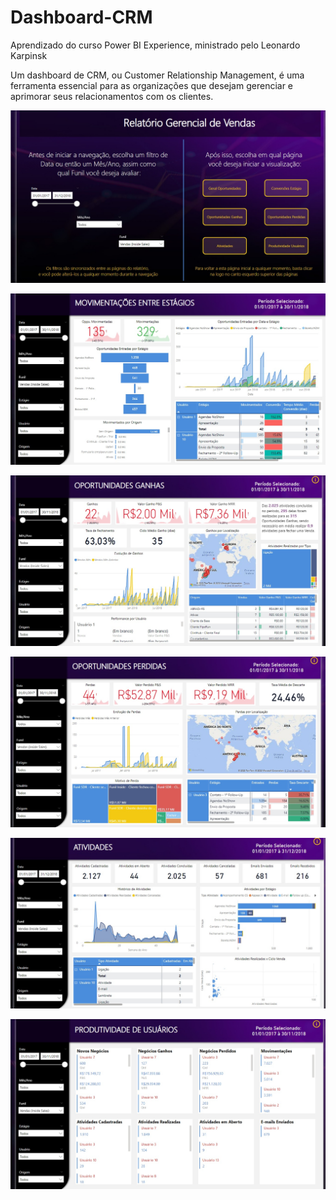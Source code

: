# Dashboard-CRM

Aprendizado do curso Power BI Experience, ministrado pelo Leonardo Karpinsk


Um dashboard de CRM, ou Customer Relationship Management, é uma ferramenta essencial para as organizações
que desejam gerenciar e aprimorar seus relacionamentos com os clientes.

![Logo da Minha Aplicação](Home.jpeg)

![Logo da Minha Aplicação](conversoes_estagio.jpeg)

![Logo da Minha Aplicação](oportunidades_ganhas.jpeg)

![Logo da Minha Aplicação](oportunidades_perdidas.jpeg)

![Logo da Minha Aplicação](atividades.jpeg)

![Logo da Minha Aplicação](produtividades_usuarios.jpeg)



